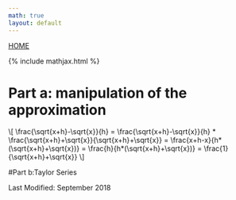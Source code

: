 ```yaml
---
math: true
layout: default
---
```

<a href="https://ammonhepworth.github.io/MATH4610/index">HOME</a>

{% include mathjax.html %}

# Part a: manipulation of the approximation

\\[ \frac{\sqrt{x+h}-\sqrt{x}}{h} = \frac{\sqrt{x+h}-\sqrt{x}}{h} * \frac{\sqrt{x+h}+\sqrt{x}}{\sqrt{x+h}+\sqrt{x}}
= \frac{x+h-x}{h*(\sqrt{x+h}+\sqrt{x})} = \frac{h}{h*(\sqrt{x+h}+\sqrt{x})} = \frac{1}{\sqrt{x+h}+\sqrt{x}} \\]




#Part b:Taylor Series

Last Modified: September 2018
